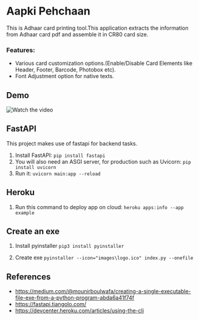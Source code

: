 
# Aapki Pehchaan
This is Adhaar card printing tool.This application extracts the information from Adhaar card pdf and assemble it in CR80 card size.
### Features:
- Various card customization options.(Enable/Disable Card Elements like Header, Footer, Barcode, Photobox etc).
- Font Adjustment option for native texts.

## Demo
![Watch the video](/assets/Demo.gif)

## FastAPI
This project makes use of fastapi for backend tasks.
1. Install FastAPI:
    `pip install fastapi`
2. You will also need an ASGI server, for production such as Uvicorn:
    `pip install uvicorn`
3. Run it:
    `uvicorn main:app --reload`
  
## Heroku
1. Run this command to deploy app on cloud:
    `heroku apps:info --app example`
    
## Create an exe
1. Install pyinstaller
    `pip3 install pyinstaller`

2. Create exe
    `pyinstaller --icon="images\logo.ico" index.py --onefile`

## References

 - https://medium.com/@mounirboulwafa/creating-a-single-executable-file-exe-from-a-python-program-abda6a41f74f
 - https://fastapi.tiangolo.com/
 - https://devcenter.heroku.com/articles/using-the-cli

